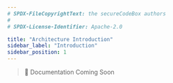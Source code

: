 ```yaml
---
# SPDX-FileCopyrightText: the secureCodeBox authors
#
# SPDX-License-Identifier: Apache-2.0

title: "Architecture Introduction"
sidebar_label: "Introduction"
sidebar_position: 1
---
```


> 🔧 Documentation Coming Soon
